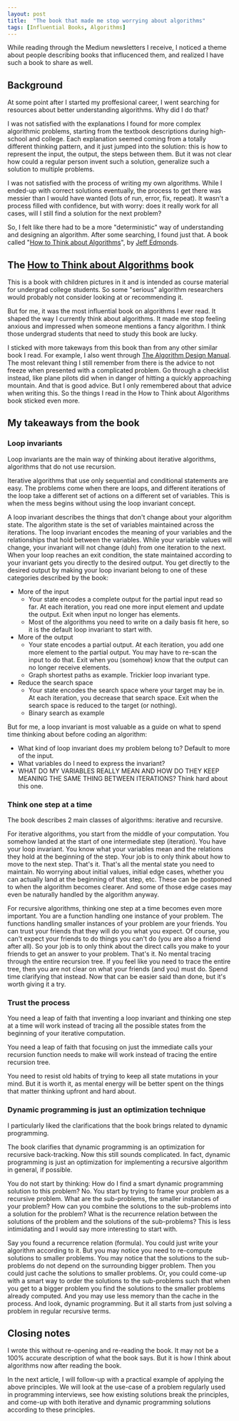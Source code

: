```yaml
---
layout: post
title:  "The book that made me stop worrying about algorithms"
tags: [Influential Books, Algorithms]
---
```

While reading through the Medium newsletters I receive, I noticed a theme about people describing books that influcenced them, and realized I have such a book to share as well.

## Background

At some point after I started my proffesional career, I went searching for resources about better understanding algorithms. Why did I do that?

I was not satisfied with the explanations I found for more complex algorithmic problems, starting from the textbook descriptions during high-school and college. Each explanation seemed coming from a totally different thinking pattern, and it just jumped into the solution: this is how to represent the input, the output, the steps between them. But it was not clear how could a regular person invent such a solution, generalize such a solution to multiple problems.

I was not satisfied with the process of writing my own algorithms. While I ended-up with correct solutions eventually, the process to get there was messier than I would have wanted (lots of run, error, fix, repeat). It wasn't a process filled with confidence, but with worry: does it really work for all cases, will I still find a solution for the next problem?

So, I felt like there had to be a more "deterministic" way of understanding and designing an algorithm. After some searching, I found just that. A book called "[How to Think about Algorithms](https://www.amazon.com/Think-About-Algorithms-Jeff-Edmonds/dp/0521614104)", by [Jeff Edmonds](https://www.cambridge.org/ro/academic/subjects/computer-science/algorithmics-complexity-computer-algebra-and-computational-g/how-think-about-algorithms?format=PB&isbn=9780521614108#bookPeople).

## The [How to Think about Algorithms](https://www.amazon.com/Think-About-Algorithms-Jeff-Edmonds/dp/0521614104) book

This is a book with children pictures in it and is intended as course material for undergrad college students. So some "serious" algorithm researchers would probably not consider looking at or recommending it.

But for me, it was the most influential book on algorithms I ever read. It shaped the way I currently think about algorithms. It made me stop feeling anxious and impressed when someone mentions a fancy algorithm. I think those undergrad students that need to study this book are lucky.

I sticked with more takeways from this book than from any other similar book I read. For example, I also went through [The Algorithm Design Manual](https://www.amazon.com/Algorithm-Design-Manual-Steven-Skiena/dp/1849967202). The most relevant thing I still remember from there is the advice to not freeze when presented with a complicated problem. Go through a checklist instead, like plane pilots did when in danger of hitting a quickly approaching mountain. And that is good advice. But I only remembered about that advice when writing this. So the things I read in the How to Think about Algorithms book sticked even more.

## My takeaways from the book

### Loop invariants

Loop invariants are the main way of thinking about iterative algorithms, algorithms that do not use recursion.

Iterative algorithms that use only sequential and conditional statements are easy. The problems come when there are loops, and different iterations of the loop take a different set of actions on a different set of variables. This is when the mess begins without using the loop invariant concept.

A loop invariant describes the things that don't change about your algorithm state. The algorithm state is the set of variables maintained across the iterations. The loop invariant encodes the meaning of your variables and the relationships that hold between the variables. While your variable values will change, your invariant will not change (duh) from one iteration to the next. When your loop reaches an exit condition, the state maintained according to your invariant gets you directly to the desired output. You get directly to the desired output by making your loop invariant belong to one of these categories described by the book:

* More of the input
  * Your state encodes a complete output for the partial input read so far. At each iteration, you read one more input element and update the output. Exit when input no longer has elements.
  * Most of the algorithms you need to write on a daily basis fit here, so it is the default loop invariant to start with.
* More of the output
  * Your state encodes a partial output. At each iteration, you add one more element to the partial output. You may have to re-scan the input to do that. Exit when you (somehow) know that the output can no longer receive elements.
  * Graph shortest paths as example. Trickier loop invariant type.
* Reduce the search space
  * Your state encodes the search space where your target may be in. At each iteration, you decrease that search space. Exit when the search space is reduced to the target (or nothing).
  * Binary search as example

But for me, a loop invariant is most valuable as a guide on what to spend time thinking about before coding an algorithm:

* What kind of loop invariant does my problem belong to? Default to more of the input.
* What variables do I need to express the invariant?
* WHAT DO MY VARIABLES REALLY MEAN AND HOW DO THEY KEEP MEANING THE SAME THING BETWEEN ITERATIONS? Think hard about this one.

### Think one step at a time

The book describes 2 main classes of algorithms: iterative and recursive.

For iterative algorithms, you start from the middle of your computation. You somehow landed at the start of one intermediate step (iteration). You have your loop invariant. You know what your variables mean and the relations they hold at the beginning of the step. Your job is to only think about how to move to the next step. That's it. That's all the mental state you need to maintain. No worrying about initial values, initial edge cases, whether you can actually land at the beginning of that step, etc. These can be postponed to when the algorithm becomes clearer. And some of those edge cases may even be naturally handled by the algorithm anyway.

For recursive algorithms, thinking one step at a time becomes even more important. You are a function handling one instance of your problem. The functions handling smaller instances of your problem are your friends. You can trust your friends that they will do you what you expect. Of course, you can't expect your friends to do things you can't do (you are also a friend after all). So your job is to only think about the direct calls you make to your friends to get an answer to your problem. That's it. No mental tracing through the entire recursion tree. If you feel like you need to trace the entire tree, then you are not clear on what your friends (and you) must do. Spend time clarifying that instead. Now that can be easier said than done, but it's worth giving it a try.

### Trust the process

You need a leap of faith that inventing a loop invariant and thinking one step at a time will work instead of tracing all the possible states from the beginning of your iterative computation.

You need a leap of faith that focusing on just the immediate calls your recursion function needs to make will work instead of tracing the entire recursion tree.

You need to resist old habits of trying to keep all state mutations in your mind. But it is worth it, as mental energy will be better spent on the things that matter thinking upfront and hard about.

### Dynamic programming is just an optimization technique

I particularly liked the clarifications that the book brings related to dynamic programming.

The book clarifies that dynamic programming is an optimization for recursive back-tracking. Now this still sounds complicated. In fact, dynamic programming is just an optimization for implementing a recursive algorithm in general, if possible.

You do not start by thinking: How do I find a smart dynamic programming solution to this problem? No. You start by trying to frame your problem as a recursive problem. What are the sub-problems, the smaller instances of your problem? How can you combine the solutions to the sub-problems into a solution for the problem? What is the recurrence relation between the solutions of the problem and the solutions of the sub-problems? This is less intimidating and I would say more interesting to start with.

Say you found a recurrence relation (formula). You could just write your algorithm according to it. But you may notice you need to re-compute solutions to smaller problems. You may notice that the solutions to the sub-problems do not depend on the surrounding bigger problem. Then you could just cache the solutions to smaller problems. Or, you could come-up with a smart way to order the solutions to the sub-problems such that when you get to a bigger problem you find the solutions to the smaller problems already computed. And you may use less memory than the cache in the process. And look, dynamic programming. But it all starts from just solving a problem in regular recursive terms.

## Closing notes

I wrote this without re-opening and re-reading the book. It may not be a 100% accurate description of what the book says. But it is how I think about algorithms now after reading the book.

In the next article, I will follow-up with a practical example of applying the above principles. We will look at the use-case of a problem regularly used in programming interviews, see how existing solutions break the principles, and come-up with both iterative and dynamic programming solutions according to these principles.
